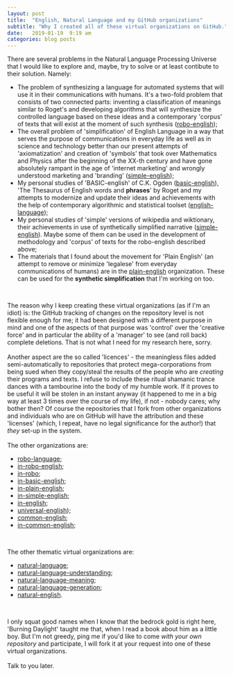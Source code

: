 ```yaml
---
layout: post
title:  "English, Natural Language and my GitHub organizations"
subtitle: "Why I created all of these virtual organizations on GitHub."
date:   2019-01-19  9:19 am
categories: blog posts
---
```

There are several problems in the Natural Language Processing Universe that I would like to explore and, maybe, try to solve or at least contibute to their solution. Namely:
* The problem of synthesizing a language for automated systems that will use it in their communications with humans. It's a two-fold problem that consists of two connected parts: inventing a classification of meanings similar to Roget's and developing algorithms that will synthesize the controlled language based on these ideas and a contemporary 'corpus' of texts that will exist at the moment of such synthesis ([robo-english](https://github.com/robo-english));
* The overall problem of 'simplification' of English Language in a way that serves the purpose of communications in everyday life as well as in science and technology better than our present attempts of 'axiomatization' and creation of 'symbols' that took over Mathematics and Physics after the beginning of the XX-th century and have gone absolutely rampant in the age of 'internet marketing' and wrongly understood marketing and 'branding' ([simple-english](https://github.com/simple-english));
* My personal studies of 'BASIC-english' of C.K. Ogden ([basic-english](https://github.com/basic-english)), 'The Thesaurus of English words and __phrases__' by Roget and my attempts to modernize and update their ideas and achievements with the help of contemporary algorithmic and statistical toolset ([english-language](https://github.com/english-language));
* My personal studies of 'simple' versions of wikipedia and wiktionary, their achievements in use of synthetically simplified narrative ([simple-english](https://github.com/simple-english)). Maybe some of them can be used in the development of methodology and 'corpus' of texts for the robo-english described above;
* The materials that I found about the movement for 'Plain English' (an attempt to remove or minimize 'legalese' from everyday communications of humans) are in the [plain-english](https://github.com/plain-english) organization. These can be used for the **synthetic simplification** that I'm working on too.
<br>

The reason why I keep creating these virtual organizations (as if I'm an idiot) is: the GitHub tracking of changes on the repository level is not flexible enough for me; it had been designed with a different purpose in mind and one of the aspects of that purpose was 'control' over the 'creative force' and in particular the ability of a 'manager' to see (and roll back) complete deletions. That is not what I need for my research here, sorry.<br><br>
Another aspect are the so called 'licences' - the meaningless files added semi-automatically to repositories that protect mega-corporations from being sued when they copy/steal the results of the people who are _creating_ their programs and texts. I refuse to include these ritual shamanic trance dances with a tambourine into the body of my humble work. If it proves to be useful it will be stolen in an instant anyway (it happened to me in a big way at least 3 times over the course of my life), if not - nobody cares; why bother then? Of course the repositories that I fork from other organizations and individuals who are on GitHub will have the attribution and these 'licenses' (which, I repeat, have no legal significance for the author!) that _they_ set-up in the system.<br><br>
The other organizations are:
- [robo-language](https://github.com/robo-language);
- [in-robo-english](https://github.com/in-robo-english);
- [in-robo](https://github.com/in-robo);
- [in-basic-english](https://github.com/in-basic-english);
- [in-plain-english](https://github.com/in-plain-english);
- [in-simple-english](https://github.com/in-simple-english);
- [in-english](https://github.com/in-english); 
- [universal-english](https://github.com/universal-english));
- [common-english](https://github.com/common-english);
- [in-common-english](https://github.com/in-common-english);
<br>

The other thematic virtual organizations are:
- [natural-language](https://github.com/natural-language);
- [natural-language-understanding](https://github.com/natural-language-understanding);
- [natural-language-meaning](https://github.com/natural-language-meaning);
- [natural-language-generation](https://github.com/natural-language-generation);
- [natural-english](https://github.com/natural-english).
<br>

I only squat good names when I know that the bedrock gold is right here, 'Burning Daylight' taught me that, when I read a book about him as a little boy. But I'm not greedy, ping me if you'd like to come _with your own repository_ and participate, I will fork it at your request into one of these virtual organizations.
<br><br>
Talk to you later.

